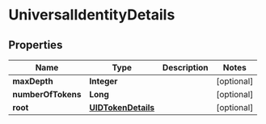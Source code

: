 

# UniversalIdentityDetails

## Properties

Name | Type | Description | Notes
------------ | ------------- | ------------- | -------------
**maxDepth** | **Integer** |  |  [optional]
**numberOfTokens** | **Long** |  |  [optional]
**root** | [**UIDTokenDetails**](UIDTokenDetails.md) |  |  [optional]



